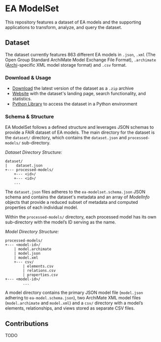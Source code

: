 # EA ModelSet

This repository features a dataset of EA models and the supporting applications to transform, analyze, and query the dataset.

<!-- 
**Repository Structure**

| Directory | Description  |
|---|---|
|  `cli-app/` | Java Command Line Interface (CLI) for modifying, analyzing, and managing the dataset  |
| `dataset/` | Contains the dataset with the main `dataset.json` file and the processed model directories organized by their ID |
|  `python-lib/` |  Library to access the dataset in a Python environment. Also contains a usage example in [Juypter notebook]() |
| `raw-data/` | Collection of downloaded EA models organized by their source |
| `schemas/` | (https://github.com/me-big-tuwien-ac-at/EAModelSet/tree/main/schemas) | Contains the JSON schemas for the [Dataset](https://github.com/me-big-tuwien-ac-at/EAModelSet/blob/main/schemas/dataset.schema.json) and [EA Models](https://github.com/me-big-tuwien-ac-at/EAModelSet/blob/main/schemas/ea-model.schema.json).  |
|  `vue-website/` |  Contains the EA ModelSet website (made with Vue3 + GitHub Pages) |

-->


## Dataset

The dataset currently features 863 different EA models in `.json`, `.xml` (The Open Group Standard ArchiMate Model Exchange File Format), `.archimate` ([Archi](https://www.archimatetool.com/)-specific XML model storage format) and `.csv` format.

### Download & Usage

- [Download](https://github.com/me-big-tuwien-ac-at/EAModelSet/releases) the latest version of the dataset as a `.zip` archive
- [Website](https://me-big-tuwien-ac-at.github.io/EAModelSet) with the dataset's landing page, search functionality, and statistics.
- [Python Library](https://github.com/me-big-tuwien-ac-at/EAModelSet/tree/main/python-lib) to access the dataset in a Python environment


### Schema & Structure

EA ModelSet follows a defined structure and leverages JSON schemas to provide a FAIR dataset of EA models. The main directory for the dataset is the `dataset/` directory, which contains the `dataset.json` and `processed-models/` sub-directory. 


*Dataset Directory Structure:*
```
dataset/
|    dataset.json
+--- processed-models/
	+--- <id>/
	+--- <id>/
	...
```

The `dataset.json` files adheres to the `ea-modelset.schema.json` JSON schema and contains the dataset's metadata and an array of *ModelInfo* objects that provide a reduced subset of metadata and
computed properties of each individual model.

Within the `processed-models/` directory, each processed
model has its own sub-directory with the model’s ID serving as the name. 

*Model Directory Structure:*
```
processed-models/
+--- <model-id>/
    | model.archimate
    | model.json
    | model.xml
    +--- csv/
        | elements.csv
        | relations.csv
        | properties.csv
+--- <model-id>/
        ...
```

A model directory contains the primary JSON model file (`model.json` adhering to `ea-model.schema.json`), two ArchiMate XML model files (`model.archimate` and `model.xml`) and a `csv/` directory with a model’s elements, relationships, and views stored as separate CSV files.


## Contributions

TODO